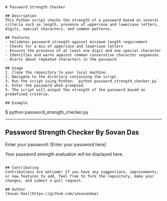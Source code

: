 ```
# Password Strength Checker

## Description
This Python script checks the strength of a password based on several criteria such as length, presence of uppercase and lowercase letters, digits, special characters, and common patterns.

## Features
- Validates password strength against minimum length requirement
- Checks for a mix of uppercase and lowercase letters
- Ensures the presence of at least one digit and one special character
- Identifies and warns against common consecutive character sequences
- Alerts about repeated characters in the password

## Usage
1. Clone the repository to your local machine.
2. Navigate to the directory containing the script.
3. Run the script using Python: `python password_strength_checker.py`.
4. Enter the password when prompted.
5. The script will output the strength of the password based on predefined criteria.

## Example
```
$ python password_strength_checker.py

--------------------------------------
Password Strength Checker By Sovan Das
--------------------------------------

Enter your password: [Enter your password here]

Your password strength evaluation will be displayed here.
```

## Contributing
Contributions are welcome! If you have any suggestions, improvements, or new features to add, feel free to fork the repository, make your changes, and submit a pull request.

## Author
[Sovan Das](https://github.com/imsovandaa)
```
